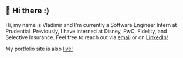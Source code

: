 ## 👋 Hi there :)
Hi, my name is Vladimir and I'm currently a Software Engineer Intern at Prudential. Previously, I have interned at Disney, PwC, Fidelity, and Selective Insurance. Feel free to reach out via [email](mailto:vg377@njit.edu) or on <a href="https://www.linkedin.com/in/vladimir-gutierrez/" target="_blank">LinkedIn!</a>

My portfolio site is also <a href="https://vladimirgutierrez.dev" target="_blank">live!</a>

